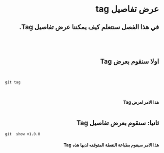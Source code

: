 #  <div dir=rtl> عرض تفاصيل  tag </div>
## <div dir=rtl>  في هذا الفصل سنتعلم كيف يمكننا عرض تفاصيل Tag.<div> <br> 


 <br>

 ## <div dir=rtl>اولا سنقوم بعرض Tag  </div>

<br>


```
git tag
```
<br>

#### <div dir =rtl > هذا الامر لعرض  Tag  </div><br>

 ## <div dir=rtl>ثانيا: سنقوم بعرض تفاصيل    Tag  </div>


```
git  show v1.0.0
```

#### <div dir =rtl >هذا الامر سيقوم بطباعة النقطة المتوقفه لديها هذه  Tag   </div><br>

